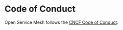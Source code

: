 # Code of Conduct

Open Service Mesh follows the [CNCF Code of Conduct](https://github.com/cncf/foundation/blob/master/code-of-conduct.md).
